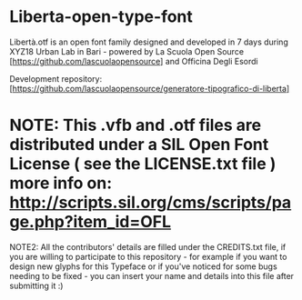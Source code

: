 # Liberta-open-type-font
Libertà.otf is an open font family designed and developed in 7 days during XYZ18 Urban Lab in Bari - powered by La Scuola Open Source [https://github.com/lascuolaopensource] and Officina Degli Esordi

Development repository: [https://github.com/lascuolaopensource/generatore-tipografico-di-liberta]

# NOTE: This .vfb and .otf files are distributed under a SIL Open Font License ( see the LICENSE.txt file ) more info on: http://scripts.sil.org/cms/scripts/page.php?item_id=OFL

NOTE2: All the contributors' details are filled under the CREDITS.txt file, if you are willing to participate to this repository - for example if you want to design new glyphs for this Typeface or if you've noticed for some bugs needing to be fixed - you can insert your name and details into this file after submitting it :)
